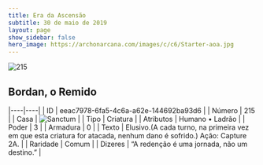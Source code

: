 ```yaml
---
title: Era da Ascensão
subtitle: 30 de maio de 2019
layout: page
show_sidebar: false
hero_image: https://archonarcana.com/images/c/c6/Starter-aoa.jpg
---
```


![215](https://cdn.keyforgegame.com/media/card_front/pt/435_215_XR2C29H6MC6V_pt.png)

## Bordan, o Remido

|----|----|
| ID | eeac7978-6fa5-4c6a-a62e-144692ba93d6 |
| Número | 215 |
| Casa | ![Sanctum](https://archonarcana.com/images/thumb/c/c7/Sanctum.png/22px-Sanctum.png "Santuário") |
| Tipo | Criatura |
| Atributos | Humano • Ladrão |
| Poder | 3 |
| Armadura | 0 |
| Texto | Elusivo.(A cada turno, na primeira vez em que esta criatura for atacada, nenhum dano é sofrido.) Ação: Capture 2A. |
| Raridade | Comum |
| Dizeres | “A redenção é uma jornada, não um destino.” |